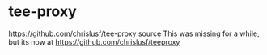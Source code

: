 # tee-proxy
https://github.com/chrislusf/tee-proxy source 
This was missing for a while, but its now at https://github.com/chrislusf/teeproxy
